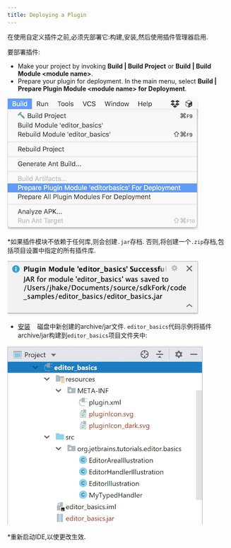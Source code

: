 ```yaml
---
title: Deploying a Plugin
---
```


在使用自定义插件之前,必须先部署它:构建,安装,然后使用插件管理器启用.


要部署插件:


* Make your project by invoking **Build \| Build Project** or **Build \| Build Module \<module name\>**.
* Prepare your plugin for deployment. In the main menu, select **Build \| Prepare Plugin Module \<module name\> for Deployment**.

![准备部署插件](deploying_plugin/img/prepare_plugin_for_deployment.png)


*如果插件模块不依赖于任何库,则会创建`.jar`存档.
否则,将创建一个`.zip`存档,包括项目设置中指定的所有插件库.


![罐子保存通知](deploying_plugin/img/jar_saved_notification.png)


* [安装](https://www.jetbrains.com/help/idea/managing-plugins.html#installing-plugins-from-disk)
  
磁盘中新创建的archive/jar文件. 
`editor_basics`代码示例将插件archive/jar构建到`editor_basics`项目文件夹中:


![Jar文件位置](deploying_plugin/img/jar_location.png)


*重新启动IDE,以使更改生效.



